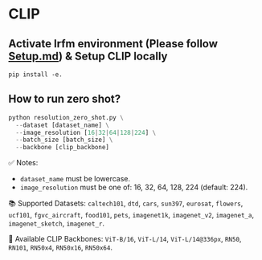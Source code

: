 # CLIP

## Activate lrfm environment (Please follow [Setup.md](https://github.com/shyammarjit/LR0.FM/blob/main/MetaData/Setup.md)) & Setup CLIP locally
```
pip install -e.
```


## How to run zero shot?
```python
python resolution_zero_shot.py \
  --dataset [dataset_name] \
  --image_resolution [16|32|64|128|224] \
  --batch_size [batch_size] \
  --backbone [clip_backbone]
```
✅ Notes:
* ```dataset_name``` must be lowercase.
* ```image_resolution``` must be one of: 16, 32, 64, 128, 224 (default: 224).


📚 Supported Datasets: ```caltech101```, ```dtd```, ```cars```, ```sun397```, ```eurosat```, ```flowers```, ```ucf101```, ```fgvc_aircraft```, ```food101```, ```pets```, ```imagenet1k```, ```imagenet_v2```, ```imagenet_a```, ```imagenet_sketch```, ```imagenet_r```.

🧠 Available CLIP Backbones: ```ViT-B/16```, ```ViT-L/14```, ```ViT-L/14@336px```, ```RN50```, ```RN101```, ```RN50x4```, ```RN50x16```, ```RN50x64```.

